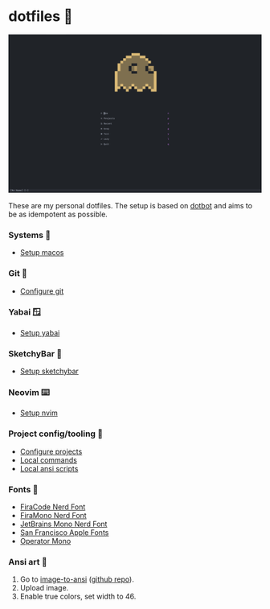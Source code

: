 # dotfiles 🍩

![screenshot](/docs/nvim.png)

These are my personal dotfiles. The setup is based on
[dotbot](https://github.com/danydodson/dotfiles) and aims to be as idempotent as
possible.

### Systems 🚀

- [Setup macos](/docs/macos.md)

### Git 🐙

- [Configure git](/docs/git.md)

### Yabai 🪟

- [Setup yabai](/docs/yabai.md)

### SketchyBar 🍫

- [Setup sketchybar](/docs/sketchy.md)

### Neovim ⌨️

- [Setup nvim](/installers/nvim.sh)

### Project config/tooling 🧢

- [Configure projects](/installers/)
- [Local commands](/bin/)
- [Local ansi scripts](/ansi/)

### Fonts 💯

- [FiraCode Nerd Font](https://github.com/ryanoasis/nerd-fonts/tree/master/patched-fonts/FiraCode)
- [FiraMono Nerd Font](https://github.com/ryanoasis/nerd-fonts/tree/master/patched-fonts/FiraMono)
- [JetBrains Mono Nerd Font](https://github.com/ryanoasis/nerd-fonts/tree/master/patched-fonts/JetBrainsMono)
- [San Francisco Apple Fonts](https://developer.apple.com/fonts/)
- [Operator Mono](https://typography.com/blog/introducing-operator)

### Ansi art 🎨

1. Go to [image-to-ansi](https://dom111.github.io/image-to-ansi) ([github repo](https://github.com/dom111/image-to-ansi)).
2. Upload image.
3. Enable true colors, set width to 46.
